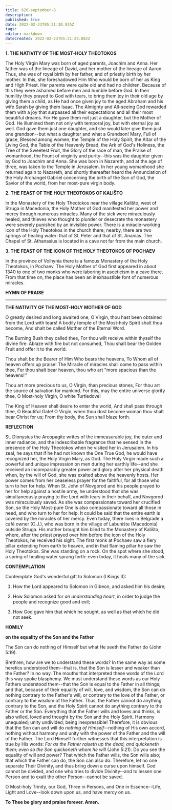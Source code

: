 ```yaml
---
title: 626-september-8
description: 
published: true
date: 2022-02-23T05:31:30.935Z
tags: 
editor: markdown
dateCreated: 2022-02-23T05:31:29.082Z
---
```



**1. THE NATIVITY OF THE MOST-HOLY THEOTOKOS**

The Holy Virgin Mary was born of aged parents, Joachim and Anna. Her father was of the lineage of David, and her mother of the lineage of Aaron. Thus, she was of royal birth by her father, and of priestly birth by her mother. In this, she foreshadowed Him Who would be born of her as King and High Priest. Her parents were quite old and had no children. Because of this they were ashamed before men and humble before God. In their humility they prayed to God with tears, to bring them joy in their old age by giving them a child, as He had once given joy to the aged Abraham and his wife Sarah by giving them Isaac. The Almighty and All-seeing God rewarded them with a joy that surpassed all their expectations and all their most beautiful dreams. For He gave them not just a daughter, but the Mother of God. He illumined them not only with temporal joy, but with eternal joy as well. God gave them just one daughter, and she would later give them just one grandson--but what a daughter and what a Grandson! Mary, Full of grace, Blessed among women, the Temple of the Holy Spirit, the Altar of the Living God, the Table of the Heavenly Bread, the Ark of God's Holiness, the Tree of the Sweetest Fruit, the Glory of the race of man, the Praise of womanhood, the Fount of virginity and purity--this was the daughter given by God to Joachim and Anna. She was born in Nazareth, and at the age of three, was taken to the Temple in Jerusalem. In her young womanhood she returned again to Nazareth, and shortly thereafter heard the Annunciation of the Holy Archangel Gabriel concerning the birth of the Son of God, the Savior of the world, from her most-pure virgin body.

**2. THE FEAST OF THE HOLY THEOTOKOS OF KALIŠTO**

In the Monastery of the Holy Theotokos near the village Kališto, west of Struga in Macedonia, the Holy Mother of God manifested her power and mercy through numerous miracles. Many of the sick were miraculously healed, and thieves who thought to plunder or desecrate the monastery were severely punished by an invisible power. There is a miracle-working icon of the Holy Theotokos in the church there; nearby, there are two springs of healing water: that of St. Peter and that of St. Ananias. The Chapel of St. Athanasius is located in a cave not far from the main church.

**3. THE FEAST OF THE ICON OF THE HOLY THEOTOKOS OF POCHAEV**

In the province of Volhynia there is a famous Monastery of the Holy Theotokos, in Pochaev. The Holy Mother of God first appeared in about 1340 to one of two monks who were laboring in asceticism in a cave there. From that time on, the place has been an inexhaustible font of numerous miracles.



**HYMN OF PRAISE**
****

**THE NATIVITY OF THE MOST-HOLY MOTHER OF GOD**

O greatly desired and long awaited one,
O Virgin, thou hast been obtained from the Lord with tears!
A bodily temple of the Most-holy Spirit shalt thou become,
And shalt be called Mother of the Eternal Word.

The Burning Bush they called thee,
For thou wilt receive within thyself the divine fire:
Ablaze with fire but not consumed,
Thou shalt bear the Golden Fruit and offer it to the world.

Thou shalt be the Bearer of Him Who bears the heavens,
To Whom all of heaven offers up praise!
The Miracle of miracles shall come to pass within thee,
For thou shalt bear heaven, thou who art "more spacious than the heavens!''

Thou art more precious to us, O Virgin, than precious stones,
For thou art the source of salvation for mankind.
For this, may the entire universe glorify thee,
O Most-holy Virgin, O white Turtledove!

The King of Heaven shall desire to enter the world,
And shall pass through thee, O Beautiful Gate!
O Virgin, when thou dost become woman thou shalt bear Christ for us;
From thy body, the Sun shall blaze forth.

**REFLECTION**


St. Dionysius the Areopagite writes of the immeasurable joy, the outer and inner radiance, and the indescribable fragrance that he sensed in the presence of the Holy Theotokos when he visited her in Jerusalem. In his zeal, he says that if he had not known the One True God, he would have recognized her, the Holy Virgin Mary, as God. The Holy Virgin made such a powerful and unique impression on men during her earthly life--and she received an incomparably greater power and glory after her physical death when, by the will of God, she was exalted above the heavenly hosts. Her power comes from her ceaseless prayer for the faithful, for all those who turn to her for help. When St. John of Novgorod and his people prayed to her for help against a hostile army, he understood that she was simultaneously praying to the Lord with tears in their behalf, and Novgorod was miraculously saved. As she was compassionate toward her crucified Son, so the Holy Most-pure One is also compassionate toward all those in need, and who turn to her for help. It could be said that the entire earth is covered by the miracles of her mercy. Even today, there lives in Belgrade a café owner (C.J.), who was born in the village of Labunište (Macedonia) outside Struga. His mother brought him blind to the Monastery of Kališto, where, after the priest prayed over him before the icon of the Holy Theotokos, he received his sight. The first monk at Pochaev saw a fiery pillar extending from earth to heaven, and in that flaming pillar he saw the Holy Theotokos. She was standing on a rock. On the spot where she stood, a spring of healing water sprang forth: even today, it heals many of the sick.



**CONTEMPLATION**

Contemplate God's wonderful gift to Solomon (I Kings 3):

1.  How the Lord appeared to Solomon in Gibeon, and asked him his desire;

1.  How Solomon asked for *an understanding heart*, in order to judge the people and recognize good and evil;

1.  How God gave him that which he sought, as well as that which he did not seek.



**HOMILY**


**on the equality of the Son and the Father**


The Son can do nothing of Himself but what He seeth the Father do (John 5:19).

Brethren, how are we to understand these words? In the same way as some heretics understood them--that is, that the Son is lesser and weaker than the Father? In no way. The mouths that interpreted these words of the Lord this way spoke blasphemy. We must understand these words as our Holy Fathers understood them--that the Son is equal to the Father in all things; and that, because of their equality of will, love, and wisdom, the Son can do nothing contrary to the Father's will, or contrary to the love of the Father, or contrary to the wisdom of the Father. Thus, the Father cannot do anything contrary to the Son, and the Holy Spirit cannot do anything contrary to the Father or the Son. Everything that the Father wills and loves and thinks, is also willed, loved and thought by the Son and the Holy Spirit. Harmony unequaled; unity undivided; being inexpressible! Therefore, it is obvious that the Son can and will do *nothing of Himself*--nothing of His own accord, nothing without harmony and unity with the power of the Father and the will of the Father. The Lord Himself further witnesses that this interpretation is true by His words: *For as the Father raiseth up the dead, and quickeneth them; even so the Son quickeneth whom he will* (John 5:21). Do you see the equality of will and power? That which the Father wills, the Son wills also; that which the Father can do, the Son can also do. Therefore, let no one separate Their Divinity, and thus bring down a curse upon himself. God cannot be divided, and one who tries to divide Divinity--and to lessen one Person and to exalt the other Person--cannot be saved.

O Most-holy Trinity, our God, Three in Persons, and One in Essence--Life, Light and Love--look down upon us, and have mercy on us.

**To Thee be glory and praise forever. Amen.**
